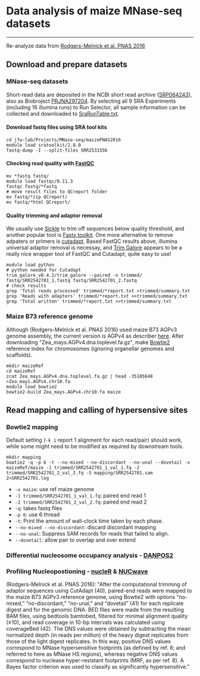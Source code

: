 # Data analysis of maize MNase-seq datasets
---
Re-analyze data from [Rodgers-Melnick et al. PNAS 2016](http://www.pnas.org/content/113/22/E3177.full)

## Download and prepare datasets

### MNase-seq datasets
Short-read data are deposited in the NCBI short read archive ([SRP064243](http://trace.ddbj.nig.ac.jp/DRASearch/study?acc=SRP064243)), also as Biobroject [PRJNA297204](https://www.ncbi.nlm.nih.gov/bioproject/PRJNA297204). By selecting all 9 SRA Experiments (including 16 illumina runs) to Run Selector, all sample information can be collected and downloaded to [SraRunTable.txt](maizeMNase-seq/SraRunTable.txt).

#### Download fastq files using SRA tool kits
    cd jfw-lab/Projects/MNase-seq/maizePNAS2016
    module load sratoolkit/2.8.0
    fastq-dump -I --split-files SRR2531556

#### Checking read quality with [FastQC](http://www.bioinformatics.bbsrc.ac.uk/projects/fastqc/)
    mv *fastq fastq/
    module load fastqc/0.11.3
    fastqc fastq/*fastq
    # move result files to QCreport folder
    mv fastq/*zip QCreport/
    mv fastq/*html QCreport/
    
#### Quality trimming and adaptor removal
We usually use [Sickle](https://github.com/najoshi/sickle) to trim off sequences below quality threshold, and another popular tool is  [Fastx toolkit](http://hannonlab.cshl.edu/fastx_toolkit/). One more alternative to remove adpaters or primers is [cutadapt](https://cutadapt.readthedocs.io/). Based FastQC results above, illumina universal adaptor removal is necessay, and [Trim Galore](http://www.bioinformatics.babraham.ac.uk/projects/trim_galore/) appears to be a really nice wrapper tool of FastQC and Cutadapt, quite easy to use! 

    module load python 
    # python needed for Cutadapt
    trim_galore_v0.4.2/trim_galore --paired -o trimmed/ fastq/SRR2542701_1.fastq fastq/SRR2542701_2.fastq
    # check results
    grep 'Total reads processed' trimmed/*report.txt >trimmed/summary.txt
    grep 'Reads with adapters' trimmed/*report.txt >>trimmed/summary.txt
    grep 'Total written' trimmed/*report.txt >>trimmed/summary.txt

### Maize B73 reference genome
Although (Rodgers-Melnick et al. PNAS 2016) used maize B73 AGPv3 genome assembly, the current version is AGPv4 as describer [here](http://www.maizegdb.org/assembly). After downloading "Zea_mays.AGPv4.dna.toplevel.fa.gz", make [Bowtie2](http://bowtie-bio.sourceforge.net/bowtie2/manual.shtml#getting-started-with-bowtie-2-lambda-phage-example) reference index for chromosomes (ignoring organellar genomes and scaffolds).

    mkdir maizeRef
    cd maizeRef
    zcat Zea_mays.AGPv4.dna.toplevel.fa.gz | head -35105648 >Zea_mays.AGPv4.chr10.fa
    module load bowtie2
    bowtie2-build Zea_mays.AGPv4.chr10.fa maize

## Read mapping and calling of hypersensive sites
### Bowtie2 mapping
Default setting (`-k 1` report 1 alignment for each read/pair) should work, while some might need to be modified as required by downstream tools.

    mkdir mapping
    bowtie2 -q -p 6 -t --no-mixed --no-discordant --no-unal --dovetail -x maizeRef/maize -1 trimmed/SRR2542701_1_val_1.fq -2 trimmed/SRR2542701_2_val_2.fq -S mapping/SRR2542701.sam 2>SRR2542701.log

* `-x maize`: use ref maize genome
* `-1 trimmed/SRR2542701_1_val_1.fq`: paired end read 1
* `-2 trimmed/SRR2542701_2_val_2.fq`: paired end read 2
* `-q`: takes fastq files
* `-p 6`: use 6 thread
* `-t`: Print the amount of wall-clock time taken by each phase.
* `--no-mixed --no-discordant`: discard discordant mapping
* `--no-unal`: Suppress SAM records for reads that failed to align.
* `--dovetail`: allow pair to overlap and over extend

### Differential nucleosome occupancy analysis - [DANPOS2](https://sites.google.com/site/danposdoc/)
### Profiling Nucleopostioning - [nucleR](http://bioconductor.org/packages/release/bioc/html/nucleR.html) & [NUCwave](http://nucleosome.usal.es/nucwave/)

(Rodgers-Melnick et al. PNAS 2016): "After the computational trimming of adaptor sequences using CutAdapt (40), paired-end reads were mapped to the maize B73 AGPv3 reference genome, using Bowtie2 with options “no-mixed,” “no-discordant,” “no-unal,” and “dovetail” (41) for each replicate digest and for the genomic DNA. BED files were made from the resulting BAM files, using bedtools bamtobed, filtered for minimal alignment quality (≥10), and read coverage in 10-bp intervals was calculated using coverageBed (42). The DNS values were obtained by subtracting the mean normalized depth (in reads per million) of the heavy digest replicates from those of the light digest replicates. In this way, positive DNS values correspond to MNase hypersensitive footprints (as defined by ref. 8; and referred to here as MNase HS regions), whereas negative DNS values correspond to nuclease hyper-resistant footprints (MRF, as per ref. 8). A Bayes factor criterion was used to classify as significantly hypersensitive."
